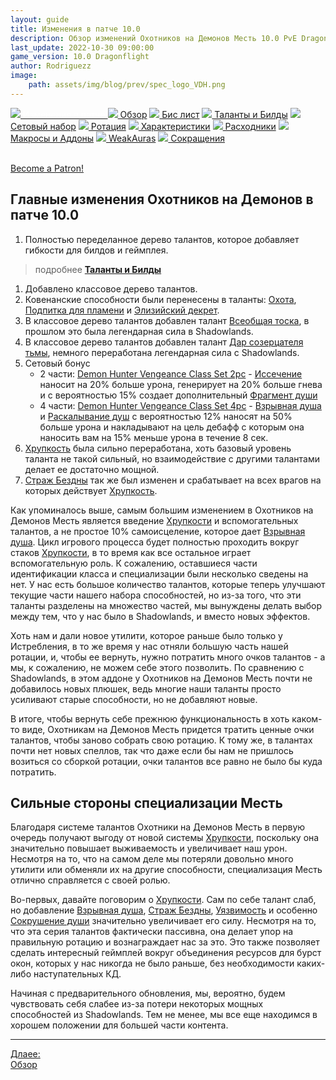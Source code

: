```yaml
---
layout: guide
title: Изменения в патче 10.0
description: Обзор изменений Охотников на Демонов Месть 10.0 PvE Dragonflight
last_update: 2022-10-30 09:00:00
game_version: 10.0 Dragonflight
author: Rodriguezz
image:
    path: assets/img/blog/prev/spec_logo_VDH.png
---
```


<div id="smooth-nav-outer">
<a href="{{ site.url }}/guide/vengeance/changes-patch.html"><img src="https://wow.zamimg.com/images/wow/icons/medium/inv_misc_spyglass_02.jpg"><span style="color: white;"> Изменения в патче </span></a>
<a href="{{ site.url }}/guide/vengeance/overview.html"><img src="https://wow.zamimg.com/images/wow/icons/medium/inv_misc_spyglass_02.jpg"> Обзор</a>
<a href="{{ site.url }}/guide/vengeance/gear.html"><img src="https://wow.zamimg.com/images/wow/icons/medium/inv_chest_chain_03.jpg"> Бис лист</a>
<a href="{{ site.url }}/guide/vengeance/talent-builds.html"><img src="https://wow.zamimg.com/images/wow/icons/medium/ability_marksmanship.jpg"> Таланты и Билды</a>
<a href="{{ site.url }}/guide/vengeance/Set-Bonuses.html"><img src="https://wow.zamimg.com/images/wow/icons/medium/wow_token01.jpg"> Сетовый набор</a>
<a href="{{ site.url }}/guide/vengeance/rotation-priority.html"><img src="https://wow.zamimg.com/images/wow/icons/medium/wow_token01.jpg"> Ротация</a>
<a href="{{ site.url }}/guide/vengeance/stats.html"><img src="https://wow.zamimg.com/images/wow/icons/medium/inv_inscription_80_warscroll_intellect.jpg"> Характеристики</a>
<a href="{{ site.url }}/guide/vengeance/consumables.html"><img src="https://wow.zamimg.com/images/wow/icons/medium/inv_potion_92.jpg"> Расходники</a>
<a href="{{ site.url }}/guide/vengeance/macros-addons.html"><img src="https://wow.zamimg.com/images/wow/icons/medium/inv_eng_gearspringparts.jpg"> Макросы и Аддоны</a>
<a href="{{ site.url }}/guide/vengeance/weakauras.html"><img src="https://wow.zamimg.com/images/wow/icons/medium/spell_holy_auramastery.jpg"> WeakAuras</a>
<a href="{{ site.url }}/guide/vengeance/common-terms.html"><img src="https://wow.zamimg.com/images/wow/icons/medium/ui_chat.jpg"> Сокращения</a>
</div>
<br>

<a href="https://www.patreon.com/bePatron?u=43917749"  data-patreon-widget-type="become-patron-button">Become a Patron!</a><script async src="https://c6.patreon.com/becomePatronButton.bundle.js"></script>

## Главные изменения Охотников на Демонов в патче 10.0

1. Полностью переделанное дерево талантов, которое добавляет гибкости для билдов и геймплея. 
> подробнее <a href="{{ site.url }}/guide/vengeance/talent-builds.html"><b>Таланты и Билды</b></a>
1. Добавлено классовое дерево талантов.
1. Ковенанские способности были перенесены в таланты: [Охота](https://www.wowhead.com/ru/spell=370965), [Подпитка для пламени](https://www.wowhead.com/ru/spell=391429) и [Элизийский декрет](https://www.wowhead.com/ru/spell=390163).
1. В классовое дерево талантов добавлен талант [Всеобщая тоска](https://www.wowhead.com/ru/spell=390152/), в прошлом это была легендарная сила в Shadowlands.
1. В классовое дерево талантов добавлен талант [Дар созерцателя тьмы](https://www.wowhead.com/ru/spell=389708), немного переработана легендарная сила с Shadowlands.
1. Сетовый бонус
    * 2 части: [Demon Hunter Vengeance Class Set 2pc](https://www.wowhead.com/beta/spell=393630) - [Иссечение](https://www.wowhead.com/ru/spell=203782) наносит на 20% больше урона, генерирует на 20% больше гнева и с вероятностью 15% создает дополнительный [Фрагмент души](https://www.wowhead.com/ru/spell=204062)
    * 4 части: [Demon Hunter Vengeance Class Set 4pc](https://www.wowhead.com/beta/spell=393631/) - [Взрывная душа](https://www.wowhead.com/ru/spell=247454/) и [Раскалывание душ](https://www.wowhead.com/ru/spell=228477/) с вероятностью 12% наносят на 50% больше урона и накладывают на цель дебафф с которым она наносить вам на 15% меньше урона в течение 8 сек.
1. [Хрупкость](https://www.wowhead.com/ru/spell=389958) была сильно переработана, хоть базовый уровень таланта не такой сильный, но взаимодействие с другими талантами делает ее достаточно мощной.
1. [Страж Бездны](https://www.wowhead.com/ru/spell=268175) так же был изменен и срабатывает на всех врагов на которых действует [Хрупкость](https://www.wowhead.com/ru/spell=389958).

Как упоминалось выше, самым большим изменением в Охотников на Демонов Месть является введение [Хрупкости](https://www.wowhead.com/ru/spell=389958) и вспомогательных талантов, а не простое 10% самоисцеление, которое дает [Взрывная душа](https://www.wowhead.com/ru/spell=247454). Цикл игрового процесса будет полностью проходить вокруг стаков [Хрупкости](https://www.wowhead.com/ru/spell=389958), в то время как все остальное играет вспомогательную роль. К сожалению, оставшиеся части идентификации класса и специализации были несколько сведены на нет. У нас есть большое количество талантов, которые теперь улучшают текущие части нашего набора способностей, но из-за того, что эти таланты разделены на множество частей, мы вынуждены делать выбор между тем, что у нас было в Shadowlands, и вместо новых эффектов.

Хоть нам и дали новое утилити, которое раньше было только у Истребления, в то же время у нас отняли большую часть нашей ротации, и, чтобы ее вернуть, нужно потратить много очков талантов - а мы, к сожалению, не можем себе этого позволить. По сравнению с Shadowlands, в этом аддоне у Охотников на Демонов Месть почти не добавилось новых плюшек, ведь многие наши таланты просто усиливают старые способности, но не добавляют новые. 

В итоге, чтобы вернуть себе прежнюю функциональность в хоть каком-то виде, Охотникам на Демонов Месть придется тратить ценные очки талантов, чтобы заново собрать свою ротацию. К тому же, в талантах почти нет новых спеллов, так что даже если бы нам не пришлось возиться со сборкой ротации, очки талантов все равно не было бы куда потратить.

## Сильные стороны специализации Месть

Благодаря системе талантов Охотники на Демонов Месть в первую очередь получают выгоду от новой системы [Хрупкости](https://www.wowhead.com/ru/spell=389958), поскольку она значительно повышает выживаемость и увеличивает наш урон. Несмотря на то, что на самом деле мы потеряли довольно много утилити или обменяли их на другие способности, специализация Месть отлично справляется с своей ролью.

Во-первых, давайте поговорим о [Хрупкости](https://www.wowhead.com/ru/spell=389958). Сам по себе талант слаб, но добавление [Взрывная душа](https://www.wowhead.com/ru/spell=247454), [Страж Бездны](https://www.wowhead.com/ru/spell=268175), [Уязвимость](https://www.wowhead.com/ru/spell=389976/) и особенно [Сокрушение души](https://www.wowhead.com/ru/spell=389985/) значительно увеличивает его силу. Несмотря на то, что эта серия талантов фактически пассивна, она делает упор на правильную ротацию и вознаграждает нас за это. Это также позволяет сделать интересный геймплей вокруг объединения ресурсов для бурст окон, которых у нас никогда не было раньше, без необходимости каких-либо наступательных КД.

Начиная с предварительного обновления, мы, вероятно, будем чувствовать себя слабее из-за потери некоторых мощных способностей из Shadowlands. Тем не менее, мы все еще находимся в хорошем положении для большей части контента.

<hr>

<div class="minibox"><a href="{{ site.url }}/guide/vengeance/overview.html">Длаее:<br> Обзор</a></div>

<br>